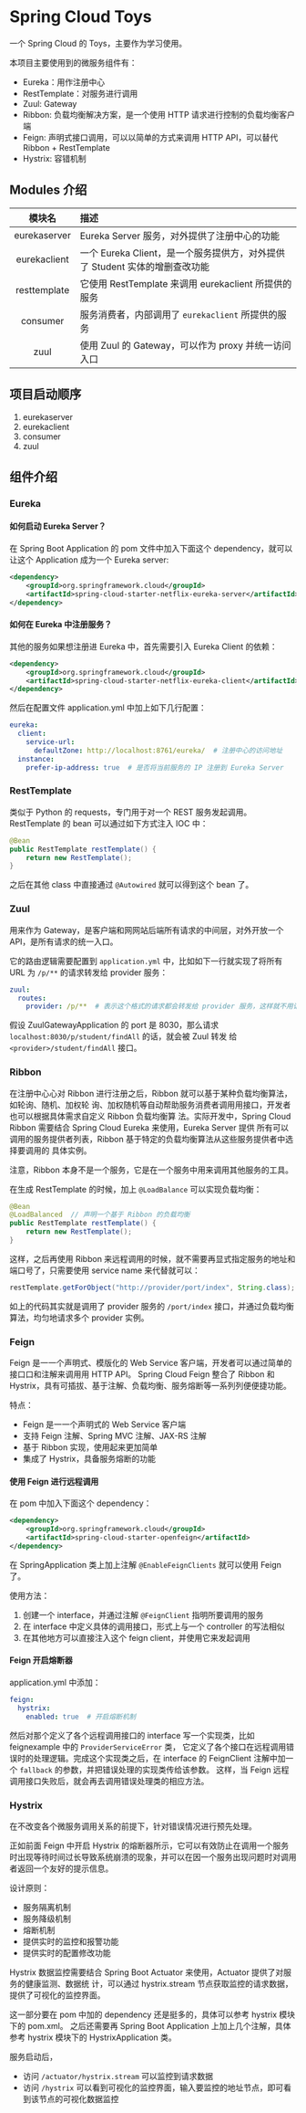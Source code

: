 # Spring Cloud Toys

一个 Spring Cloud 的 Toys，主要作为学习使用。

本项目主要使用到的微服务组件有：

+ Eureka：用作注册中心
+ RestTemplate：对服务进行调用
+ Zuul: Gateway
+ Ribbon: 负载均衡解决方案，是一个使用 HTTP 请求进行控制的负载均衡客户端
+ Feign: 声明式接口调用，可以以简单的方式来调用 HTTP API，可以替代 Ribbon + RestTemplate
+ Hystrix: 容错机制

## Modules 介绍

| 模块名 | 描述 |
| :---: | :--- |
| eurekaserver | Eureka Server 服务，对外提供了注册中心的功能 |
| eurekaclient | 一个 Eureka Client，是一个服务提供方，对外提供了 Student 实体的增删查改功能 |
| resttemplate | 它使用 RestTemplate 来调用 eurekaclient 所提供的服务 |
| consumer | 服务消费者，内部调用了 `eurekaclient` 所提供的服务 |
| zuul | 使用 Zuul 的 Gateway，可以作为 proxy 并统一访问入口 |

## 项目启动顺序

1. eurekaserver
2. eurekaclient
3. consumer
4. zuul

## 组件介绍

### Eureka

#### 如何启动 Eureka Server？

在 Spring Boot Application 的 pom 文件中加入下面这个 dependency，就可以让这个 Application 成为一个 Eureka server:

```xml
<dependency>
    <groupId>org.springframework.cloud</groupId>
    <artifactId>spring-cloud-starter-netflix-eureka-server</artifactId>
</dependency>
```

#### 如何在 Eureka 中注册服务？

其他的服务如果想注册进 Eureka 中，首先需要引入 Eureka Client 的依赖：

```xml
<dependency>
    <groupId>org.springframework.cloud</groupId>
    <artifactId>spring-cloud-starter-netflix-eureka-client</artifactId>
</dependency>
```

然后在配置文件 application.yml 中加上如下几行配置：

```yml
eureka:
  client:
    service-url:
      defaultZone: http://localhost:8761/eureka/  # 注册中心的访问地址
  instance:
    prefer-ip-address: true  # 是否将当前服务的 IP 注册到 Eureka Server
```

### RestTemplate

类似于 Python 的 requests，专门用于对一个 REST 服务发起调用。RestTemplate 的 bean 可以通过如下方式注入 IOC 中：

```java
@Bean
public RestTemplate restTemplate() {
    return new RestTemplate();
}
```

之后在其他 class 中直接通过 `@Autowired` 就可以得到这个 bean 了。

### Zuul

用来作为 Gateway，是客户端和⽹网站后端所有请求的中间层，对外开放一个 API，是所有请求的统一入口。

它的路由逻辑需要配置到 `application.yml` 中，比如如下一行就实现了将所有 URL 为 `/p/**` 的请求转发给 provider 服务：

```yml
zuul:
  routes:
    provider: /p/**  # 表示这个格式的请求都会转发给 provider 服务，这样就不用记 provider 的端口等信息了
```

假设 ZuulGatewayApplication 的 port 是 8030，那么请求 `localhost:8030/p/student/findAll` 的话，就会被 Zuul 转发
给 `<provider>/student/findAll` 接口。

### Ribbon

在注册中⼼心对 Ribbon 进行注册之后，Ribbon 就可以基于某种负载均衡算法，如轮询、随机、加权轮
询、加权随机等自动帮助服务消费者调⽤用接口，开发者也可以根据具体需求自定义 Ribbon 负载均衡算
法。实际开发中，Spring Cloud Ribbon 需要结合 Spring Cloud Eureka 来使用，Eureka Server 提供
所有可以调用的服务提供者列表，Ribbon 基于特定的负载均衡算法从这些服务提供者中选择要调用的
具体实例。

注意，Ribbon 本身不是一个服务，它是在一个服务中用来调用其他服务的工具。

在生成 RestTemplate 的时候，加上 `@LoadBalance` 可以实现负载均衡：

```java
@Bean
@LoadBalanced  // 声明一个基于 Ribbon 的负载均衡
public RestTemplate restTemplate() {
    return new RestTemplate();
}
```

这样，之后再使用 Ribbon 来远程调用的时候，就不需要再显式指定服务的地址和端口号了，只需要使用 service name 来代替就可以：

```java
restTemplate.getForObject("http://provider/port/index", String.class);
```

如上的代码其实就是调用了 provider 服务的 `/port/index` 接口，并通过负载均衡算法，均匀地请求多个 provider 实例。

### Feign

Feign 是⼀一个声明式、模版化的 Web Service 客户端，开发者可以通过简单的接⼝口和注解来调⽤用 HTTP API。
Spring Cloud Feign 整合了 Ribbon 和 Hystrix，具有可插拔、基于注解、负载均衡、服务熔断等一系列列便便捷功能。

特点：

+ Feign 是⼀一个声明式的 Web Service 客户端
+ 支持 Feign 注解、Spring MVC 注解、JAX-RS 注解
+ 基于 Ribbon 实现，使用起来更加简单
+ 集成了 Hystrix，具备服务熔断的功能

#### 使用 Feign 进行远程调用

在 pom 中加入下面这个 dependency：

```xml
<dependency>
    <groupId>org.springframework.cloud</groupId>
    <artifactId>spring-cloud-starter-openfeign</artifactId>
</dependency>
```

在 SpringApplication 类上加上注解 `@EnableFeignClients` 就可以使用 Feign 了。

使用方法：

1. 创建一个 interface，并通过注解 `@FeignClient` 指明所要调用的服务
2. 在 interface 中定义具体的调用接口，形式上与一个 controller 的写法相似
3. 在其他地方可以直接注入这个 feign client，并使用它来发起调用

#### Feign 开启熔断器

application.yml 中添加：

```yml
feign:
  hystrix:
    enabled: true  # 开启熔断机制
```

然后对那个定义了各个远程调用接口的 interface 写一个实现类，比如 feignexample 中的 `ProviderServiceError` 类，
它定义了各个接口在远程调用错误时的处理逻辑。完成这个实现类之后，在 interface 的 FeignClient 注解中加一个 `fallback` 的参数，并把错误处理的实现类传给该参数。
这样，当 Feign 远程调用接口失败后，就会再去调用错误处理类的相应方法。

### Hystrix

在不改变各个微服务调用关系的前提下，针对错误情况进行预先处理。

正如前面 Feign 中开启 Hystrix 的熔断器所示，它可以有效防止在调用一个服务时出现等待时间过长导致系统崩溃的现象，并可以在因一个服务出现问题时对调用者返回一个友好的提示信息。

设计原则：

+ 服务隔离机制
+ 服务降级机制
+ 熔断机制
+ 提供实时的监控和报警功能
+ 提供实时的配置修改功能

Hystrix 数据监控需要结合 Spring Boot Actuator 来使用，Actuator 提供了对服务的健康监测、数据统
计，可以通过 hystrix.stream 节点获取监控的请求数据，提供了可视化的监控界面。

这一部分要在 pom 中加的 dependency 还是挺多的，具体可以参考 hystrix 模块下的 pom.xml。
之后还需要再 Spring Boot Application 上加上几个注解，具体参考 hystrix 模块下的 HystrixApplication 类。

服务启动后，

+ 访问 `/actuator/hystrix.stream` 可以监控到请求数据
+ 访问 `/hystrix` 可以看到可视化的监控界面，输入要监控的地址节点，即可看到该节点的可视化数据监控
